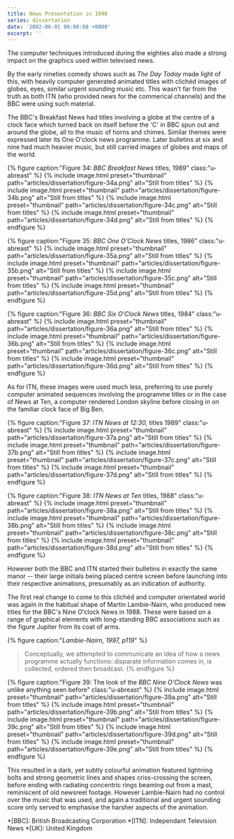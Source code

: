 ```yaml
---
title: News Presentation in 1990
series: dissertation
date: '2002-06-01 00:00:08 +0000'
excerpt: ''
---
```

The computer techniques introduced during the eighties also made a strong impact on the graphics used within televised news.

By the early nineties comedy shows such as <cite>The Day Today</cite> made light of this, with heavily computer generated animated titles with clichéd images of globes, eyes, similar urgent sounding music etc. This wasn't far from the truth as both ITN (who provided news for the commerical channels) and the BBC were using such material.

The BBC's Breakfast News had titles involving a globe at the centre of a clock face which turned back on itself before the 'C' in BBC spun out and around the globe, all to the music of horns and chimes. Similar themes were expressed later its One O'clock news programme. Later bulletins at six and nine had much heavier music, but still carried images of globes and maps of the world.

{% figure caption:"Figure 34: <cite>BBC Breakfast News</cite> titles, 1989" class:"u-abreast" %}
{% include image.html preset="thumbnail" path="articles/dissertation/figure-34a.png" alt="Still from titles" %}
{% include image.html preset="thumbnail" path="articles/dissertation/figure-34b.png" alt="Still from titles" %}
{% include image.html preset="thumbnail" path="articles/dissertation/figure-34c.png" alt="Still from titles" %}
{% include image.html preset="thumbnail" path="articles/dissertation/figure-34d.png" alt="Still from titles" %}
{% endfigure %}

{% figure caption:"Figure 35: <cite>BBC One O'Clock News</cite> titles, 1986" class:"u-abreast" %}
{% include image.html preset="thumbnail" path="articles/dissertation/figure-35a.png" alt="Still from titles" %}
{% include image.html preset="thumbnail" path="articles/dissertation/figure-35b.png" alt="Still from titles" %}
{% include image.html preset="thumbnail" path="articles/dissertation/figure-35c.png" alt="Still from titles" %}
{% include image.html preset="thumbnail" path="articles/dissertation/figure-35d.png" alt="Still from titles" %}
{% endfigure %}

{% figure caption:"Figure 36: <cite>BBC Six O'Clock News</cite> titles, 1984" class:"u-abreast" %}
{% include image.html preset="thumbnail" path="articles/dissertation/figure-36a.png" alt="Still from titles" %}
{% include image.html preset="thumbnail" path="articles/dissertation/figure-36b.png" alt="Still from titles" %}
{% include image.html preset="thumbnail" path="articles/dissertation/figure-36c.png" alt="Still from titles" %}
{% include image.html preset="thumbnail" path="articles/dissertation/figure-36d.png" alt="Still from titles" %}
{% endfigure %}

As for ITN, these images were used much less, preferring to use purely computer animated sequences involving the programme titles or in the case of News at Ten, a computer rendered London skyline before closing in on the familiar clock face of Big Ben.

{% figure caption:"Figure 37: <cite>ITN News at 12:30,</cite> titles 1989" class:"u-abreast" %}
{% include image.html preset="thumbnail" path="articles/dissertation/figure-37a.png" alt="Still from titles" %}
{% include image.html preset="thumbnail" path="articles/dissertation/figure-37b.png" alt="Still from titles" %}
{% include image.html preset="thumbnail" path="articles/dissertation/figure-37c.png" alt="Still from titles" %}
{% include image.html preset="thumbnail" path="articles/dissertation/figure-37d.png" alt="Still from titles" %}
{% endfigure %}

{% figure caption:"Figure 38: <cite>ITN News at Ten</cite> titles, 1988" class:"u-abreast" %}
{% include image.html preset="thumbnail" path="articles/dissertation/figure-38a.png" alt="Still from titles" %}
{% include image.html preset="thumbnail" path="articles/dissertation/figure-38b.png" alt="Still from titles" %}
{% include image.html preset="thumbnail" path="articles/dissertation/figure-38c.png" alt="Still from titles" %}
{% include image.html preset="thumbnail" path="articles/dissertation/figure-38d.png" alt="Still from titles" %}
{% endfigure %}

However both the BBC and ITN started their bulletins in exactly the same manor -- their large initials being placed centre screen before launching into their respective animations, presumably as an indication of authority.

The first real change to come to this clichéd and computer orientated world was again in the habitual shape of Martin Lambie-Nairn, who produced new titles for the BBC's Nine O'clock News in 1988. These were based on a range of graphical elements with long-standing BBC associations such as the figure Jupiter from its coat of arms.

{% figure caption:"<cite>Lambie-Nairn, 1997, p119</cite>" %}
> Conceptually, we attempted to communicate an idea of how a news programme actually functions: disparate information comes in, is collected, ordered then broadcast.
{% endfigure %}

{% figure caption:"Figure 39: The look of the <cite>BBC Nine O'Clock News</cite> was unlike anything seen before" class:"u-abreast" %}
{% include image.html preset="thumbnail" path="articles/dissertation/figure-39a.png" alt="Still from titles" %}
{% include image.html preset="thumbnail" path="articles/dissertation/figure-39b.png" alt="Still from titles" %}
{% include image.html preset="thumbnail" path="articles/dissertation/figure-39c.png" alt="Still from titles" %}
{% include image.html preset="thumbnail" path="articles/dissertation/figure-39d.png" alt="Still from titles" %}
{% include image.html preset="thumbnail" path="articles/dissertation/figure-39e.png" alt="Still from titles" %}
{% endfigure %}

This resulted in a dark, yet subtly colourful animation featured lightning bolts and strong geometric lines and shapes criss-crossing the screen, before ending with radiating concentric rings beaming out from a mast, reminiscent of old newsreel footage. However Lambie-Nairn had no control over the music that was used, and again a traditional and urgent sounding score only served to emphasise the harsher aspects of the animation.

*[BBC]: British Broadcasting Corporation
*[ITN]: Independant Television News
*[UK]: United Kingdom
